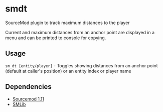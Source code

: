 # smdt
SourceMod plugin to track maximum distances to the player

Current and maximum distances from an anchor point are displayed in a menu and can be printed to console for copying.

## Usage
`sm_dt [entity/player]` - Toggles showing distances from an anchor point (default at caller's position) or an entity index or player name

## Dependencies
* [Sourcemod 1.11](https://www.sourcemod.net/)
* [SMLib](https://github.com/bcserv/smlib/tree/transitional_syntax)
